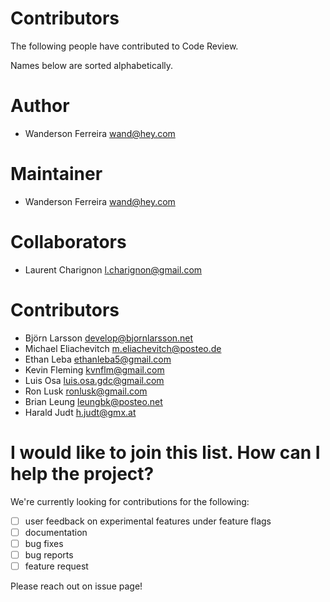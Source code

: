 # Contributors

The following people have contributed to Code Review.

Names below are sorted alphabetically.

# Author

- Wanderson Ferreira <wand@hey.com>

# Maintainer

- Wanderson Ferreira <wand@hey.com>

# Collaborators

- Laurent Charignon <l.charignon@gmail.com>

# Contributors

- Björn Larsson <develop@bjornlarsson.net>
- Michael Eliachevitch <m.eliachevitch@posteo.de>
- Ethan Leba <ethanleba5@gmail.com>
- Kevin Fleming <kvnflm@gmail.com>
- Luis Osa <luis.osa.gdc@gmail.com>
- Ron Lusk <ronlusk@gmail.com>
- Brian Leung <leungbk@posteo.net>
- Harald Judt <h.judt@gmx.at>

# I would like to join this list. How can I help the project?

We're currently looking for contributions for the following:

- [ ] user feedback on experimental features under feature flags
- [ ] documentation
- [ ] bug fixes
- [ ] bug reports
- [ ] feature request

Please reach out on issue page!
